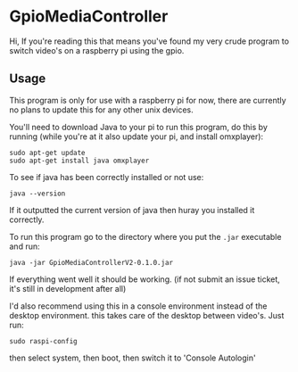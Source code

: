 # GpioMediaController

Hi, If you're reading this that means you've found my very crude program to switch video's on a raspberry pi using the gpio.

## Usage
This program is only for use with a raspberry pi for now, there are currently no plans to update this for any other unix devices.

You'll need to download Java to your pi to run this program, do this by running (while you're at it also update your pi, and install omxplayer):
```
sudo apt-get update
sudo apt-get install java omxplayer
```
To see if java has been correctly installed or not use:
```
java --version
```
If it outputted the current version of java then huray you installed it correctly.

To run this program go to the directory where you put the `.jar` executable and run:
```
java -jar GpioMediaControllerV2-0.1.0.jar
```

If everything went well it should be working. (if not submit an issue ticket, it's still in development after all)

I'd also recommend using this in a console environment instead of the desktop environment. this takes care of the desktop between video's.
Just run: 
```
sudo raspi-config
```
then select system, then boot, then switch it to 'Console Autologin'
